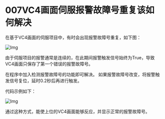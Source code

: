 # 007VC4画面伺服报警故障号重复该如何解决
在基于VC4画面的伺服项目中，有时会出现报警故障号重复，如下图：

![Img](./FILES/007VC4画面伺服报警故障号重复该如何解决.md/img-20220722105658.png)

由于伺服项目的报警通常是连续的，在此期间报警触发信号始终为True，导致VC4画面只保存了第一个错误的报警故障号。

在程序中加入检测报警故障号的功能即可解决。
如果报警故障号改变，将报警触发信号复位，延时0.2秒后再进行触发。

代码示例如下：

![Img](./FILES/007VC4画面伺服报警故障号重复该如何解决.md/img-20220722110229.png)


通过这种方式，能使上位的VC4画面能够反应，并显示正常的报警故障号。